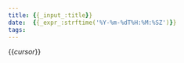 ```yaml
---
title: {{_input_:title}}
date:  {{_expr_:strftime('%Y-%m-%dT%H:%M:%SZ')}}
tags:   
---
```

{{_cursor_}}
